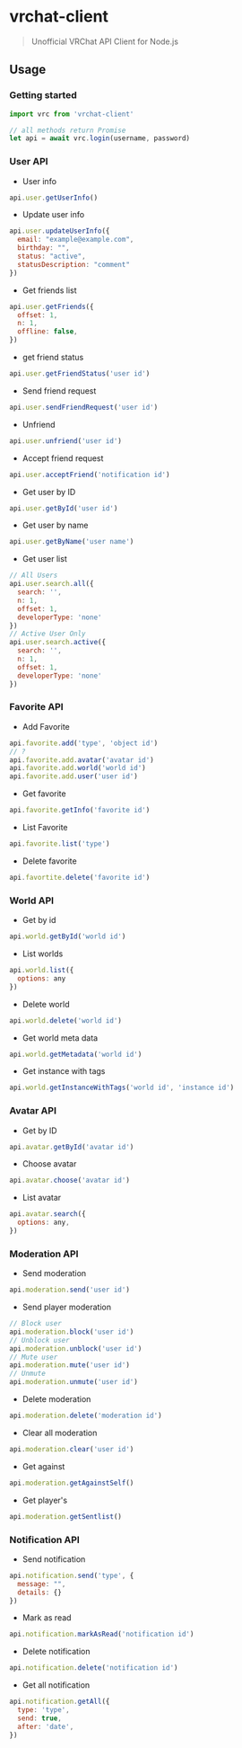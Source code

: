 # vrchat-client
> Unofficial VRChat API Client for Node.js

## Usage
### Getting started
```javascript
import vrc from 'vrchat-client'

// all methods return Promise
let api = await vrc.login(username, password)

```

### User API
- User info
```javascript
api.user.getUserInfo()
```

- Update user info
```javascript
api.user.updateUserInfo({
  email: "example@example.com",
  birthday: "",
  status: "active",
  statusDescription: "comment"
})
```

- Get friends list
```javascript
api.user.getFriends({
  offset: 1,
  n: 1,
  offline: false,
})
```

- get friend status
```javascript
api.user.getFriendStatus('user id')
```

- Send friend request
```javascript
api.user.sendFriendRequest('user id')
```

- Unfriend
```javascript
api.user.unfriend('user id')
```

- Accept friend request
```javascript
api.user.acceptFriend('notification id')
```

- Get user by ID
```javascript
api.user.getById('user id')
```

- Get user by name
```javascript
api.user.getByName('user name')
```

- Get user list
```javascript
// All Users
api.user.search.all({
  search: '',
  n: 1,
  offset: 1,
  developerType: 'none'
})
// Active User Only
api.user.search.active({
  search: '',
  n: 1,
  offset: 1,
  developerType: 'none'
})
```

### Favorite API
- Add Favorite
```javascript
api.favorite.add('type', 'object id')
// ?
api.favorite.add.avatar('avatar id')
api.favorite.add.world('world id')
api.favorite.add.user('user id')
```

- Get favorite
```javascript
api.favorite.getInfo('favorite id')
```

- List Favorite
```javascript
api.favorite.list('type')
```

- Delete  favorite
```javascript
api.favortite.delete('favorite id')
```

### World API
- Get by id
```javascript
api.world.getById('world id')
```

- List worlds
```javascript
api.world.list({
  options: any
})
```

- Delete world
```javascript
api.world.delete('world id')
```

- Get world meta data
```javascript
api.world.getMetadata('world id')
```

- Get instance with tags
```javascript
api.world.getInstanceWithTags('world id', 'instance id')
```

### Avatar API
- Get by ID
```javascript
api.avatar.getById('avatar id')
```

- Choose avatar
```javascript
api.avatar.choose('avatar id')
```

- List avatar
```javascript
api.avatar.search({
  options: any,
})
```

### Moderation API
- Send moderation
```javascript
api.moderation.send('user id')
```

- Send player moderation
```javascript
// Block user
api.moderation.block('user id')
// Unblock user
api.moderation.unblock('user id')
// Mute user
api.moderation.mute('user id')
// Unmute
api.moderation.unmute('user id')
```

- Delete moderation
```javascript
api.moderation.delete('moderation id')
```

- Clear all moderation
```javascript
api.moderation.clear('user id')
```

- Get against
```javascript
api.moderation.getAgainstSelf()
```

- Get player's
```javascript
api.moderation.getSentlist()
```

### Notification API
- Send notification
```javascript
api.notification.send('type', {
  message: "",
  details: {}
})
```

- Mark as read
```javascript
api.notification.markAsRead('notification id')
```

- Delete notification
```javascript
api.notification.delete('notification id')
```

- Get all notification
```javascript
api.notification.getAll({
  type: 'type',
  send: true,
  after: 'date',
})
```

